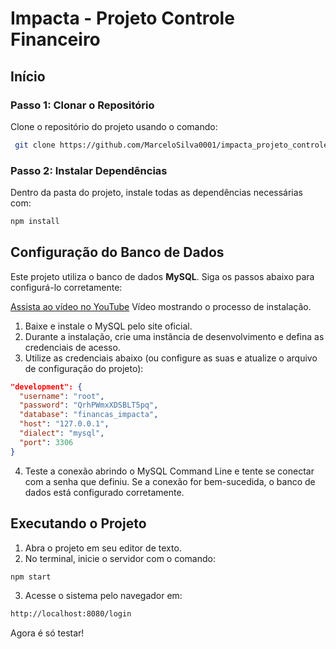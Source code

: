 # Impacta - Projeto Controle Financeiro

## Início

### Passo 1: Clonar o Repositório
Clone o repositório do projeto usando o comando:
```sh
 git clone https://github.com/MarceloSilva0001/impacta_projeto_controle_financeiro.git
```

### Passo 2: Instalar Dependências
Dentro da pasta do projeto, instale todas as dependências necessárias com:
```sh
npm install
```

## Configuração do Banco de Dados

Este projeto utiliza o banco de dados **MySQL**. Siga os passos abaixo para configurá-lo corretamente:

[Assista ao vídeo no YouTube](https://www.youtube.com/watch?v=feF_Hm5LLjU)
Vídeo mostrando o processo de instalação.

1. Baixe e instale o MySQL pelo site oficial.
2. Durante a instalação, crie uma instância de desenvolvimento e defina as credenciais de acesso.
3. Utilize as credenciais abaixo (ou configure as suas e atualize o arquivo de configuração do projeto):

```json
"development": {
  "username": "root",
  "password": "QrhPWmxXDSBLT5pq",
  "database": "financas_impacta",
  "host": "127.0.0.1",
  "dialect": "mysql",
  "port": 3306
}
```

4. Teste a conexão abrindo o MySQL Command Line e tente se conectar com a senha que definiu. Se a conexão for bem-sucedida, o banco de dados está configurado corretamente.

## Executando o Projeto

1. Abra o projeto em seu editor de texto.
2. No terminal, inicie o servidor com o comando:
```sh
npm start
```
3. Acesse o sistema pelo navegador em:
```sh
http://localhost:8080/login
```

Agora é só testar!
